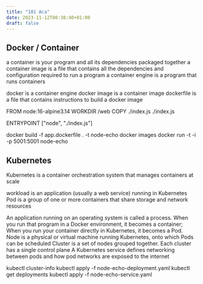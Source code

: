 ```yaml
---
title: "101 Aca"
date: 2023-11-12T00:38:40+01:00
draft: false
---
```


## Docker / Container

a container is your program and all its dependencies packaged together
a container image is a file that contains all the dependencies and configuration required to run a program
a container engine is a program that runs containers

docker is a container engine
docker image is a container image
dockerfile is a file that contains instructions to build a docker image

FROM node:16-alpine3.14
WORKDIR /web
COPY ./index.js ./index.js

ENTRYPOINT ["node", "./index.js"]

docker build -f app.dockerfile . -t node-echo
docker images
docker run -t -i -p 5001:5001 node-echo

## Kubernetes

Kubernetes is a container orchestration system that manages containers at scale

workload is an application (usually a web service) running in Kubernetes
Pod is a group of one or more containers that share storage and network resources

An application running on an operating system is called a process. When you run that program in a Docker environment, it becomes a container; When you run your container directly in Kubernetes, it becomes a Pod.
Node is a physical or virtual machine running Kubernetes, onto which Pods can be scheduled
Cluster is a set of nodes grouped together. Each cluster has a single control plane
A Kubernetes service defines networking between pods and how pod networks are exposed to the internet

kubectl cluster-info
kubectl apply -f node-echo-deployment.yaml
kubectl get deployments
kubectl apply -f node-echo-service.yaml